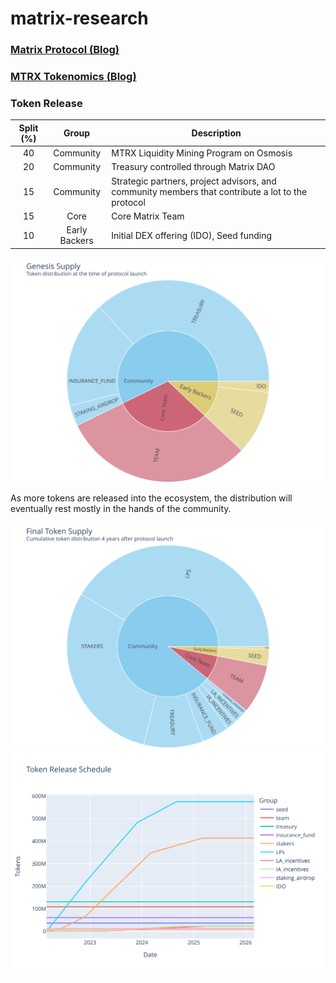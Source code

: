 # matrix-research


### [Matrix Protocol (Blog)][blog-matrix]

### [MTRX Tokenomics (Blog)][blog-tokenomics]

[blog-matrix]: https://github.com/NibiruChain/matrix-blog/blob/main/blog-posts/blog-matrix.pdf
[blog-tokenomics]: https://github.com/NibiruChain/matrix-blog/blob/main/blog-posts/blog-tokenomics.pdf

### Token Release

| Split (%) | Group | Description |  
| :---: | :----: | ---- | 
| 40 | Community | MTRX Liquidity Mining Program on Osmosis |
| 20 | Community | Treasury controlled through Matrix DAO | 
| 15 | Community | Strategic partners, project advisors, and community members that contribute a lot to the protocol   | 
| 15 | Core | Core Matrix Team | 
| 10 | Early Backers | Initial DEX offering (IDO), Seed funding | 

<img src="plots/genesis_supply.svg">

As more tokens are released into the ecosystem, the distribution will eventually rest mostly in the hands of the community.

<img src="plots/final_token_supply.svg">

<img src="plots/token_release_schedule.svg">

